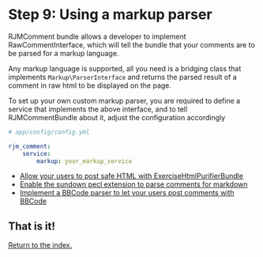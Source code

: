 Step 9: Using a markup parser
======================================

RJMComment bundle allows a developer to implement RawCommentInterface, which
will tell the bundle that your comments are to be parsed for a markup language.

Any markup language is supported, all you need is a bridging class that
implements `Markup\ParserInterface` and returns the parsed result of a comment
in raw html to be displayed on the page.

To set up your own custom markup parser, you are required to define a service
that implements the above interface, and to tell RJMCommentBundle about it,
adjust the configuration accordingly

``` yaml
# app/config/config.yml

rjm_comment:
    service:
        markup: your_markup_service
```

 * [Allow your users to post safe HTML with ExerciseHtmlPurifierBundle](9a-markup_htmlpurifier.md)
 * [Enable the sundown pecl extension to parse comments for markdown](9b-sundown_markdown_parser.md)
 * [Implement a BBCode parser to let your users post comments with BBCode](9c-using_a_bbcode_parser.md)

## That is it!
[Return to the index.](index.md)
